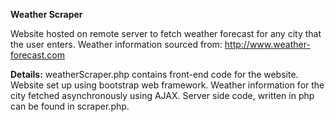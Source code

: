 **Weather Scraper**

Website hosted on remote server to fetch weather forecast for any city that the user enters.
Weather information sourced from: http://www.weather-forecast.com

**Details:**
weatherScraper.php contains front-end code for the website. Website set up using bootstrap web framework. Weather information for the city fetched asynchronously using AJAX. Server side code, written in php can be found in scraper.php.

